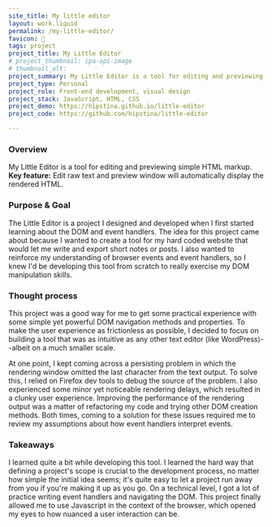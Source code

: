 ```yaml
---
site_title: My little editor
layout: work.liquid
permalink: /my-little-editor/
favicon: 📝
tags: project 
project_title: My Little Editor
# project_thumbnail: ipa-api-image
# thumbnail_alt: 
project_summary: My Little Editor is a tool for editing and previewing simple HTML markup.
project_type: Personal
project_role: Front-end development, visual design
project_stack: JavaScript, HTML, CSS 
project_demo: https://hipstina.github.io/little-editor
project_code: https://github.com/hipstina/little-editor 

---
```


### Overview
My Little Editor is a tool for editing and previewing simple HTML markup. **Key feature:** Edit raw text and preview window will automatically display the rendered HTML. 

### Purpose & Goal
The Little Editor is a project I designed and developed when I first started learning about the DOM and event handlers. The idea for this project came about because I wanted to create a tool for my hard coded website that would let me write and export short notes or posts. I also wanted to reinforce my understanding of browser events and event handlers, so I knew I'd be developing this tool from scratch to really exercise my DOM manipulation skills. 

### Thought process 
This project was a good way for me to get some practical experience with some simple yet powerful DOM navigation methods and properties. To make the user experience as frictionless as possible, I decided to focus on building a tool that was as intuitive as any other text editor (like WordPress)--albeit on a much smaller scale.

At one point, I kept coming across a persisting problem in which the rendering window omitted the last character from the text output. To solve this, I relied on Firefox dev tools to debug the source of the problem. I also experienced some minor yet noticeable rendering delays, which resulted in a clunky user experience. Improving the performance of the rendering output was a matter of refactoring my code and trying other DOM creation methods. Both times, coming to a solution for these issues required me to review my assumptions about how event handlers interpret events. 

### Takeaways
I learned quite a bit while developing this tool. I learned the hard way that defining a project's scope is crucial to the development process, no matter how simple the initial idea seems; it's quite easy to let a project run away from you if you're making it up as you go. On a technical level, I got a lot of practice writing event handlers and navigating the DOM. This project finally allowed me to use Javascript in the context of the browser, which opened my eyes to how nuanced a user interaction can be. 

